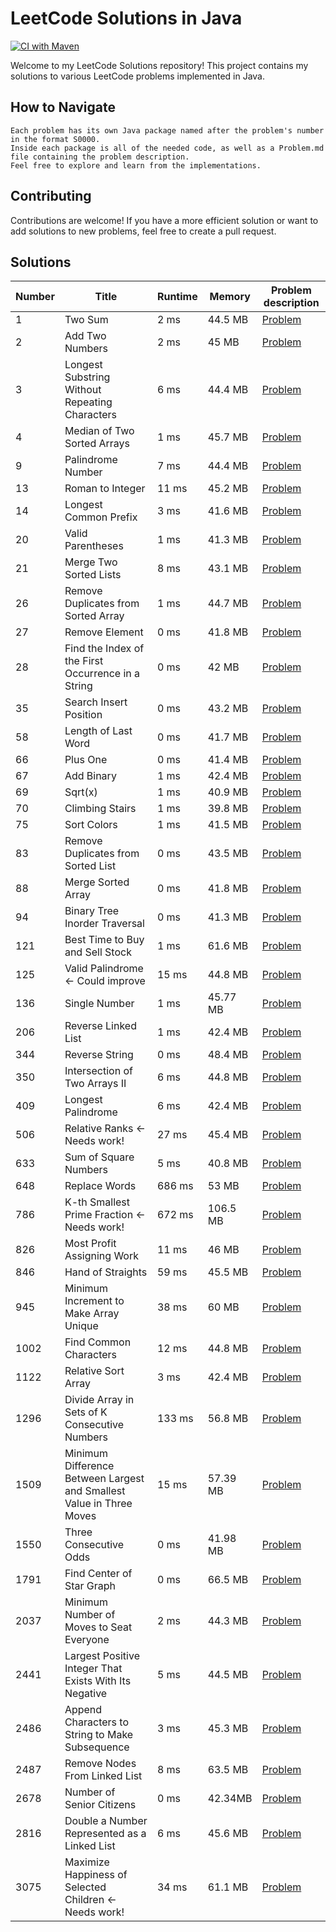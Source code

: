 # LeetCode Solutions in Java

[![CI with Maven](https://github.com/AnthonySchuijlenburg/LeetCode/actions/workflows/maven.yml/badge.svg)](https://github.com/AnthonySchuijlenburg/LeetCode/actions/workflows/maven.yml)

Welcome to my LeetCode Solutions repository! This project contains my solutions to various LeetCode problems implemented in Java.

## How to Navigate

    Each problem has its own Java package named after the problem's number in the format S0000.
    Inside each package is all of the needed code, as well as a Problem.md file containing the problem description.
    Feel free to explore and learn from the implementations.

## Contributing

Contributions are welcome! If you have a more efficient solution or want to add solutions to new problems, feel free to create a pull request.

## Solutions

| Number | Title                                                                | Runtime | Memory    | Problem description                                                |
|--------|----------------------------------------------------------------------|---------|-----------|--------------------------------------------------------------------|
| 1      | Two Sum                                                              | 2 ms    | 44.5 MB   | [Problem](src/main/java/com/anthonyschuijlenburg/S0001/Problem.md) |
| 2      | Add Two Numbers                                                      | 2 ms    | 45 MB     | [Problem](src/main/java/com/anthonyschuijlenburg/S0002/Problem.md) |
| 3      | Longest Substring Without Repeating Characters                       | 6 ms    | 44.4 MB   | [Problem](src/main/java/com/anthonyschuijlenburg/S0003/Problem.md) |
| 4      | Median of Two Sorted Arrays                                          | 1 ms    | 45.7 MB   | [Problem](src/main/java/com/anthonyschuijlenburg/S0004/Problem.md) |
| 9      | Palindrome Number                                                    | 7 ms    | 44.4 MB   | [Problem](src/main/java/com/anthonyschuijlenburg/S0009/Problem.md) |
| 13     | Roman to Integer                                                     | 11 ms   | 45.2 MB   | [Problem](src/main/java/com/anthonyschuijlenburg/S0013/Problem.md) |
| 14     | Longest Common Prefix                                                | 3 ms    | 41.6 MB   | [Problem](src/main/java/com/anthonyschuijlenburg/S0014/Problem.md) |
| 20     | Valid Parentheses                                                    | 1 ms    | 41.3 MB   | [Problem](src/main/java/com/anthonyschuijlenburg/S0020/Problem.md) |
| 21     | Merge Two Sorted Lists                                               | 8 ms    | 43.1 MB   | [Problem](src/main/java/com/anthonyschuijlenburg/S0021/Problem.md) |
| 26     | Remove Duplicates from Sorted Array                                  | 1 ms    | 44.7 MB   | [Problem](src/main/java/com/anthonyschuijlenburg/S0026/Problem.md) |
| 27     | Remove Element                                                       | 0 ms    | 41.8 MB   | [Problem](src/main/java/com/anthonyschuijlenburg/S0027/Problem.md) |
| 28     | Find the Index of the First Occurrence in a String                   | 0 ms    | 42 MB     | [Problem](src/main/java/com/anthonyschuijlenburg/S0028/Problem.md) |
| 35     | Search Insert Position                                               | 0 ms    | 43.2 MB   | [Problem](src/main/java/com/anthonyschuijlenburg/S0035/Problem.md) |
| 58     | Length of Last Word                                                  | 0 ms    | 41.7 MB   | [Problem](src/main/java/com/anthonyschuijlenburg/S0058/Problem.md) |
| 66     | Plus One                                                             | 0 ms    | 41.4 MB   | [Problem](src/main/java/com/anthonyschuijlenburg/S0066/Problem.md) |
| 67     | Add Binary                                                           | 1 ms    | 42.4 MB   | [Problem](src/main/java/com/anthonyschuijlenburg/S0067/Problem.md) |
| 69     | Sqrt(x)                                                              | 1 ms    | 40.9 MB   | [Problem](src/main/java/com/anthonyschuijlenburg/S0069/Problem.md) |
| 70     | Climbing Stairs                                                      | 1 ms    | 39.8 MB   | [Problem](src/main/java/com/anthonyschuijlenburg/S0070/Problem.md) |
| 75     | Sort Colors                                                          | 1 ms    | 41.5 MB   | [Problem](src/main/java/com/anthonyschuijlenburg/S0075/Problem.md) |
| 83     | Remove Duplicates from Sorted List                                   | 0 ms    | 43.5 MB   | [Problem](src/main/java/com/anthonyschuijlenburg/S0083/Problem.md) |
| 88     | Merge Sorted Array                                                   | 0 ms    | 41.8 MB   | [Problem](src/main/java/com/anthonyschuijlenburg/S0088/Problem.md) |
| 94     | Binary Tree Inorder Traversal                                        | 0 ms    | 41.3 MB   | [Problem](src/main/java/com/anthonyschuijlenburg/S0094/Problem.md) |
| 121    | Best Time to Buy and Sell Stock                                      | 1 ms    | 61.6 MB   | [Problem](src/main/java/com/anthonyschuijlenburg/S0121/Problem.md) |
| 125    | Valid Palindrome <- Could improve                                    | 15 ms   | 44.8 MB   | [Problem](src/main/java/com/anthonyschuijlenburg/S0125/Problem.md) |
| 136    | Single Number                                                        | 1 ms    | 45.77 MB  | [Problem](src/main/java/com/anthonyschuijlenburg/S0136/Problem.md) |
| 206    | Reverse Linked List                                                  | 1 ms    | 42.4 MB   | [Problem](src/main/java/com/anthonyschuijlenburg/S0206/Problem.md) |
| 344    | Reverse String                                                       | 0 ms    | 48.4 MB   | [Problem](src/main/java/com/anthonyschuijlenburg/S0344/Problem.md) |
| 350    | Intersection of Two Arrays II                                        | 6 ms    | 44.8 MB   | [Problem](src/main/java/com/anthonyschuijlenburg/S0350/Problem.md) |
| 409    | Longest Palindrome                                                   | 6 ms    | 42.4 MB   | [Problem](src/main/java/com/anthonyschuijlenburg/S0409/Problem.md) |
| 506    | Relative Ranks <- Needs work!                                        | 27 ms   | 45.4 MB   | [Problem](src/main/java/com/anthonyschuijlenburg/S0506/Problem.md) |
| 633    | Sum of Square Numbers                                                | 5 ms    | 40.8 MB   | [Problem](src/main/java/com/anthonyschuijlenburg/S0633/Problem.md) |
| 648    | Replace Words                                                        | 686 ms  | 53 MB     | [Problem](src/main/java/com/anthonyschuijlenburg/S0648/Problem.md) |
| 786    | K-th Smallest Prime Fraction <- Needs work!                          | 672 ms  | 106.5 MB  | [Problem](src/main/java/com/anthonyschuijlenburg/S0786/Problem.md) |
| 826    | Most Profit Assigning Work                                           | 11 ms   | 46 MB     | [Problem](src/main/java/com/anthonyschuijlenburg/S0826/Problem.md) |
| 846    | Hand of Straights                                                    | 59 ms   | 45.5 MB   | [Problem](src/main/java/com/anthonyschuijlenburg/S0846/Problem.md) |
| 945    | Minimum Increment to Make Array Unique                               | 38 ms   | 60 MB     | [Problem](src/main/java/com/anthonyschuijlenburg/S0945/Problem.md) |
| 1002   | Find Common Characters                                               | 12 ms   | 44.8 MB   | [Problem](src/main/java/com/anthonyschuijlenburg/S1002/Problem.md) |
| 1122   | Relative Sort Array                                                  | 3 ms    | 42.4 MB   | [Problem](src/main/java/com/anthonyschuijlenburg/S1122/Problem.md) |
| 1296   | Divide Array in Sets of K Consecutive Numbers                        | 133 ms  | 56.8 MB   | [Problem](src/main/java/com/anthonyschuijlenburg/S1296/Problem.md) |
| 1509   | Minimum Difference Between Largest and Smallest Value in Three Moves | 15 ms   | 57.39  MB | [Problem](src/main/java/com/anthonyschuijlenburg/S1509/Problem.md) |
| 1550   | Three Consecutive Odds                                               | 0 ms    | 41.98 MB  | [Problem](src/main/java/com/anthonyschuijlenburg/S1550/Problem.md) |
| 1791   | Find Center of Star Graph                                            | 0 ms    | 66.5 MB   | [Problem](src/main/java/com/anthonyschuijlenburg/S1791/Problem.md) |
| 2037   | Minimum Number of Moves to Seat Everyone                             | 2 ms    | 44.3 MB   | [Problem](src/main/java/com/anthonyschuijlenburg/S2037/Problem.md) |
| 2441   | Largest Positive Integer That Exists With Its Negative               | 5 ms    | 44.5 MB   | [Problem](src/main/java/com/anthonyschuijlenburg/S2441/Problem.md) |
| 2486   | Append Characters to String to Make Subsequence                      | 3 ms    | 45.3 MB   | [Problem](src/main/java/com/anthonyschuijlenburg/S2486/Problem.md) |
| 2487   | Remove Nodes From Linked List                                        | 8 ms    | 63.5 MB   | [Problem](src/main/java/com/anthonyschuijlenburg/S2487/Problem.md) |
| 2678   | Number of Senior Citizens                                            | 0 ms    | 42.34MB   | [Problem](src/main/java/com/anthonyschuijlenburg/S2678/Problem.md) |
| 2816   | Double a Number Represented as a Linked List                         | 6 ms    | 45.6 MB   | [Problem](src/main/java/com/anthonyschuijlenburg/S2816/Problem.md) |
| 3075   | Maximize Happiness of Selected Children <- Needs work!               | 34 ms   | 61.1 MB   | [Problem](src/main/java/com/anthonyschuijlenburg/S3075/Problem.md) |
